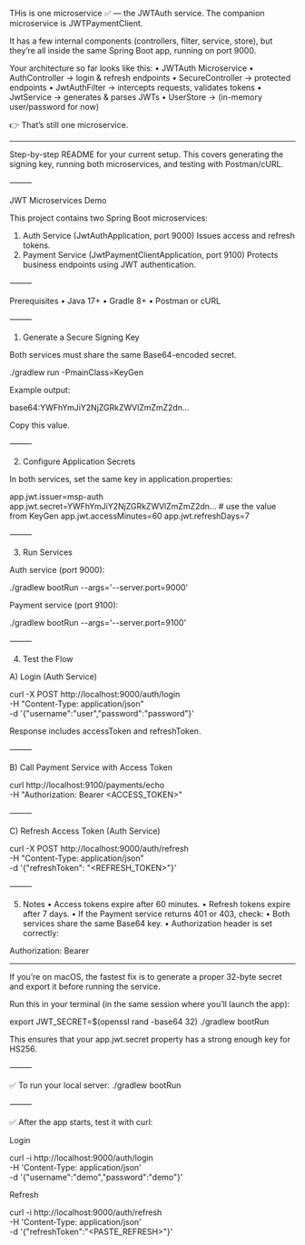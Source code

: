 THis is one microservice ✅ — the JWTAuth service.
The companion microservice is JWTPaymentClient.

It has a few internal components (controllers, filter, service, store),
but they’re all inside the same Spring Boot app, running on port 9000.

Your architecture so far looks like this:
•	JWTAuth Microservice
•	AuthController → login & refresh endpoints
•	SecureController → protected endpoints
•	JwtAuthFilter → intercepts requests, validates tokens
•	JwtService → generates & parses JWTs
•	UserStore → (in-memory user/password for now)

👉 That’s still one microservice.

----

Step-by-step README for your current setup.
This covers generating the signing key, running both microservices,
and testing with Postman/cURL.

⸻

JWT Microservices Demo

This project contains two Spring Boot microservices:
1.	Auth Service (JwtAuthApplication, port 9000)
      Issues access and refresh tokens.
2.	Payment Service (JwtPaymentClientApplication, port 9100)
      Protects business endpoints using JWT authentication.

⸻

Prerequisites
•	Java 17+
•	Gradle 8+
•	Postman or cURL

⸻

1. Generate a Secure Signing Key

Both services must share the same Base64-encoded secret.

./gradlew run -PmainClass=KeyGen

Example output:

base64:YWFhYmJiY2NjZGRkZWVlZmZmZ2dn...

Copy this value.

⸻

2. Configure Application Secrets

In both services, set the same key in application.properties:

app.jwt.issuer=msp-auth
app.jwt.secret=YWFhYmJiY2NjZGRkZWVlZmZmZ2dn...   # use the value from KeyGen
app.jwt.accessMinutes=60
app.jwt.refreshDays=7


⸻

3. Run Services

Auth service (port 9000):

./gradlew bootRun --args='--server.port=9000'

Payment service (port 9100):

./gradlew bootRun --args='--server.port=9100'


⸻

4. Test the Flow

A) Login (Auth Service)

curl -X POST http://localhost:9000/auth/login \
-H "Content-Type: application/json" \
-d '{"username":"user","password":"password"}'

Response includes accessToken and refreshToken.

⸻

B) Call Payment Service with Access Token

curl http://localhost:9100/payments/echo \
-H "Authorization: Bearer <ACCESS_TOKEN>"


⸻

C) Refresh Access Token (Auth Service)

curl -X POST http://localhost:9000/auth/refresh \
-H "Content-Type: application/json" \
-d '{"refreshToken": "<REFRESH_TOKEN>"}'


⸻

5. Notes
   •	Access tokens expire after 60 minutes.
   •	Refresh tokens expire after 7 days.
   •	If the Payment service returns 401 or 403, check:
   •	Both services share the same Base64 key.
   •	Authorization header is set correctly:

Authorization: Bearer <token>

-----------

If you’re on macOS, the fastest fix is to generate a proper 32-byte secret 
and export it before running the service.

Run this in your terminal (in the same session where you’ll launch the app):

export JWT_SECRET=$(openssl rand -base64 32)
./gradlew bootRun

This ensures that your app.jwt.secret property has a strong enough key for HS256.

⸻

✅ To run your local server:
./gradlew bootRun

⸻

✅ After the app starts, test it with curl:

Login

curl -i http://localhost:9000/auth/login \
-H 'Content-Type: application/json' \
-d '{"username":"demo","password":"demo"}'

Refresh

curl -i http://localhost:9000/auth/refresh \
-H 'Content-Type: application/json' \
-d '{"refreshToken":"<PASTE_REFRESH>"}'

